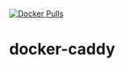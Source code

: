[![Docker Pulls](https://badgen.net/docker/pulls/noenv/caddy)](https://hub.docker.com/r/noenv/caddy)

# docker-caddy
